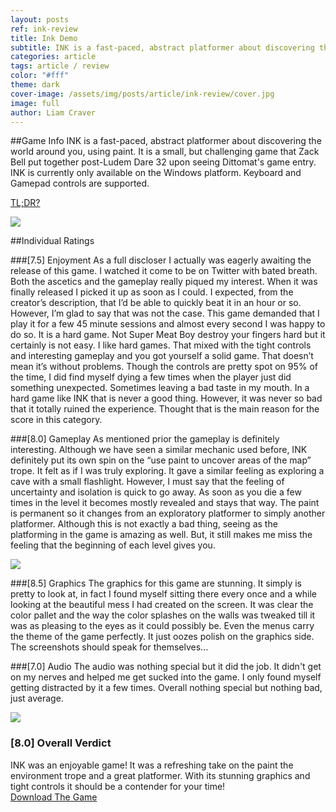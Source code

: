 ```yaml
---
layout: posts
ref: ink-review
title: Ink Demo
subtitle: INK is a fast-paced, abstract platformer about discovering the world around you, using paint.
categories: article
tags: article / review
color: "#fff"
theme: dark
cover-image: /assets/img/posts/article/ink-review/cover.jpg
image: full
author: Liam Craver
---
```

##Game Info
INK is a fast-paced, abstract platformer about discovering the world around you, using paint.
It is a small, but challenging game that Zack Bell put together post-Ludem Dare 32 upon seeing Dittomat's game entry.
INK is currently only available on the Windows platform. Keyboard and Gamepad controls are supported.

<a class="line-s" href="#end">TL;DR?</a>

<div class="image-wrapper">
  <img class="center full-width" src="/assets/img/posts/article/{{page.ref}}/screenshot1.gif">
</div>

##Individual Ratings

###[7.5] Enjoyment
As a full discloser I actually was eagerly awaiting the release of this game. I watched it come to be on Twitter
with bated breath. Both the ascetics and the gameplay really piqued my interest. When it was finally released I
picked it up as soon as I could. I expected, from the creator’s description, that I’d be able to quickly beat it
in an hour or so. However, I’m glad to say that was not the case. This game demanded that I play it for a few 45
minute sessions and almost every second I was happy to do so. It is a hard game. Not Super Meat Boy destroy your
fingers hard but it certainly is not easy. I like hard games. That mixed with the tight controls and interesting
gameplay and you got yourself a solid game. That doesn’t mean it’s without problems. Though the controls are pretty
spot on 95% of the time, I did find myself dying a few times when the player just did something unexpected. Sometimes
leaving a bad taste in my mouth. In a hard game like INK that is never a good thing. However,
it was never so bad that it totally ruined the experience. Thought that is the main reason for the score in this category.

###[8.0] Gameplay
As mentioned prior the gameplay is definitely interesting. Although we have seen a similar mechanic used before, INK definitely put its own spin on the “use paint to uncover areas of the map” trope. It felt as if I was truly exploring. It gave a similar feeling as exploring a cave with a small flashlight. However, I must say that the feeling of uncertainty and isolation is quick to go away. As soon as you die a few times in the level it becomes mostly revealed and stays that way. The paint is permanent so it changes from an exploratory platformer to simply another platformer. Although this is not exactly a bad thing, seeing as the platforming in the game is amazing as well. But, it still makes me miss the feeling that the beginning of each level gives you.

<div class="image-wrapper">
  <img class="center full-width" src="/assets/img/posts/article/{{page.ref}}/screenshot2.gif">
</div>

###[8.5] Graphics
The graphics for this game are stunning. It simply is pretty to look at, in fact I found myself sitting there every once and a while looking at the beautiful mess I had created on the screen. It was clear the color pallet and the way the color splashes on the walls was tweaked till it was as pleasing to the eyes as it could possibly be. Even the menus carry the theme of the game perfectly. It just oozes polish on the graphics side. The screenshots should speak for themselves...

###[7.0] Audio
The audio was nothing special but it did the job. It didn't get on my nerves and helped me get sucked into the game. I only found myself getting distracted by it a few times. Overall nothing special but nothing bad, just average.

<div class="image-wrapper">
  <img class="center full-width" src="/assets/img/posts/article/{{page.ref}}/screenshot3.gif">
</div>

<h3 id="end">[8.0] Overall Verdict</h3>
INK was an enjoyable game! It was a refreshing take on the paint the environment trope and a great platformer. With its
stunning graphics and tight controls it should be a contender for your time!

<div class="button-wrapper">
<a class="float one border" href="http://zackbellgames.itch.io/ink">Download The Game</a>
</div>
